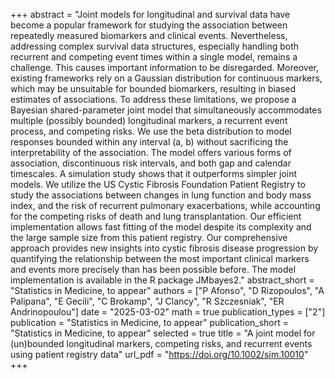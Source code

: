 +++
abstract = "Joint models for longitudinal and survival data have become a popular framework for studying the association
between repeatedly measured biomarkers and clinical events. Nevertheless, addressing complex survival
data structures, especially handling both recurrent and competing event times within a single model, remains
a challenge. This causes important information to be disregarded. Moreover, existing frameworks rely on a
Gaussian distribution for continuous markers, which may be unsuitable for bounded biomarkers, resulting
in biased estimates of associations. To address these limitations, we propose a Bayesian shared-parameter
joint model that simultaneously accommodates multiple (possibly bounded) longitudinal markers, a recurrent
event process, and competing risks. We use the beta distribution to model responses bounded within
any interval (a, b) without sacrificing the interpretability of the association. The model offers various forms
of association, discontinuous risk intervals, and both gap and calendar timescales. A simulation study shows
that it outperforms simpler joint models. We utilize the US Cystic Fibrosis Foundation Patient Registry to
study the associations between changes in lung function and body mass index, and the risk of recurrent
pulmonary exacerbations, while accounting for the competing risks of death and lung transplantation. Our
efficient implementation allows fast fitting of the model despite its complexity and the large sample size
from this patient registry. Our comprehensive approach provides new insights into cystic fibrosis disease
progression by quantifying the relationship between the most important clinical markers and events more
precisely than has been possible before. The model implementation is available in the R package JMbayes2."
abstract_short = "Statistics in Medicine, to appear"
authors = ["P Afonso", "D Rizopoulos", "A Palipana", "E Gecili", "C Brokamp", "J Clancy", "R Szczesniak", "ER Andrinopoulou"]
date = "2025-03-02"
math = true
publication_types = ["2"]
publication = "Statistics in Medicine, to appear"
publication_short = "Statistics in Medicine, to appear"
selected = true
title = "A joint model for (un)bounded longitudinal markers, competing risks, and recurrent events using patient registry data"
url_pdf = "https://doi.org/10.1002/sim.10010"
+++